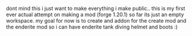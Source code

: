 dont mind this i just want to make everything i make public..
this is my first ever actual attempt on making a mod (forge 1.20.1) so far its just an empty workspace.
my goal for now is to create and addon for the create mod and the enderite mod so i can have enderite tank diving helmet and boots :)
